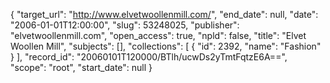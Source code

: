 {
  "target_url": "http://www.elvetwoollenmill.com/", 
  "end_date": null, 
  "date": "2006-01-01T12:00:00", 
  "slug": 53248025, 
  "publisher": "elvetwoollenmill.com", 
  "open_access": true, 
  "npld": false, 
  "title": "Elvet Woollen Mill", 
  "subjects": [], 
  "collections": [
    {
      "id": 2392, 
      "name": "Fashion"
    }
  ], 
  "record_id": "20060101T120000/BTlh/ucwDs2yTmtFqtzE6A==", 
  "scope": "root", 
  "start_date": null
}

